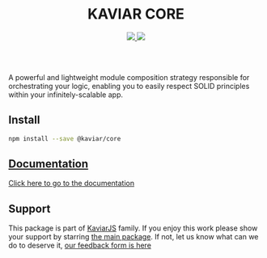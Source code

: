 <h1 align="center">KAVIAR CORE</h1>

<p align="center">
  <a href="https://travis-ci.org/kaviarjs/core">
    <img src="https://api.travis-ci.org/kaviarjs/core.svg?branch=master" />
  </a>
  <a href="https://coveralls.io/github/kaviarjs/core?branch=master">
    <img src="https://coveralls.io/repos/github/kaviarjs/core/badge.svg?branch=master" />
  </a>
</p>

<br />
<br />

A powerful and lightweight module composition strategy responsible for orchestrating your logic, enabling you to easily respect SOLID principles within your infinitely-scalable app.

## Install

```bash
npm install --save @kaviar/core
```

## [Documentation](./DOCUMENTATION.md)

[Click here to go to the documentation](./DOCUMENTATION.md)

## Support

This package is part of [KaviarJS](https://www.kaviarjs.com) family. If you enjoy this work please show your support by starring [the main package](https://github.com/kaviarjs/kaviar). If not, let us know what can we do to deserve it, [our feedback form is here](https://forms.gle/DTMg5Urgqey9QqLFA)
